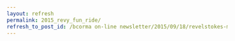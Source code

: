 ```yaml
---
layout: refresh
permalink: 2015_revy_fun_ride/
refresh_to_post_id: /bcorma on-line newsletter/2015/09/18/revelstokes-most-fun-ride-weekend-ever-this-sept-26-and-27th-weekend
---
```


